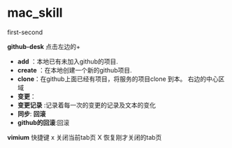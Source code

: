 # mac_skill
first-second

**github-desk**
点击左边的+
 
- **add** ：本地已有未加入github的项目.
- **create** ：在本地创建一个新的github项目.
- **clone**：在github上面已经有项目，将服务的项目clone 到本。
右边的中心区域
- **变更**：
- **变更记录** :记录着每一次的变更的记录及文本的变化
- **同步**:
**回滚**
- **github的回滚**:回滚












**vimium**
快捷键
x 关闭当前tab页  X  恢复刚才关闭的tab页
